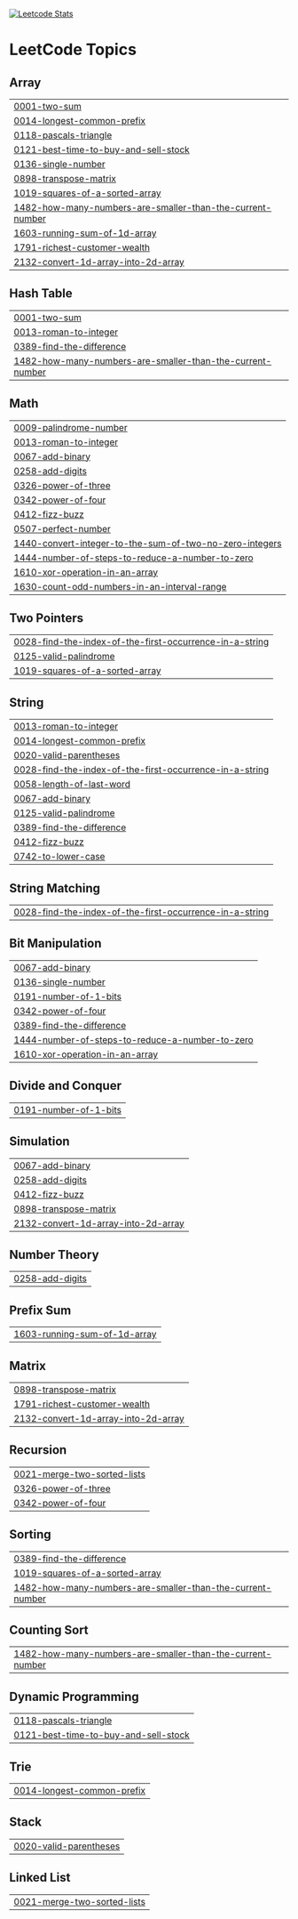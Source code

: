 [![Leetcode Stats](https://leetcard.jacoblin.cool/Renetta?theme=unicorn)](https://leetcode.com/Renetta)

<!---LeetCode Topics Start-->
# LeetCode Topics
## Array
|  |
| ------- |
| [0001-two-sum](https://github.com/Renetta-Nathan/LeetCode/tree/master/0001-two-sum) |
| [0014-longest-common-prefix](https://github.com/Renetta-Nathan/LeetCode/tree/master/0014-longest-common-prefix) |
| [0118-pascals-triangle](https://github.com/Renetta-Nathan/LeetCode/tree/master/0118-pascals-triangle) |
| [0121-best-time-to-buy-and-sell-stock](https://github.com/Renetta-Nathan/LeetCode/tree/master/0121-best-time-to-buy-and-sell-stock) |
| [0136-single-number](https://github.com/Renetta-Nathan/LeetCode/tree/master/0136-single-number) |
| [0898-transpose-matrix](https://github.com/Renetta-Nathan/LeetCode/tree/master/0898-transpose-matrix) |
| [1019-squares-of-a-sorted-array](https://github.com/Renetta-Nathan/LeetCode/tree/master/1019-squares-of-a-sorted-array) |
| [1482-how-many-numbers-are-smaller-than-the-current-number](https://github.com/Renetta-Nathan/LeetCode/tree/master/1482-how-many-numbers-are-smaller-than-the-current-number) |
| [1603-running-sum-of-1d-array](https://github.com/Renetta-Nathan/LeetCode/tree/master/1603-running-sum-of-1d-array) |
| [1791-richest-customer-wealth](https://github.com/Renetta-Nathan/LeetCode/tree/master/1791-richest-customer-wealth) |
| [2132-convert-1d-array-into-2d-array](https://github.com/Renetta-Nathan/LeetCode/tree/master/2132-convert-1d-array-into-2d-array) |
## Hash Table
|  |
| ------- |
| [0001-two-sum](https://github.com/Renetta-Nathan/LeetCode/tree/master/0001-two-sum) |
| [0013-roman-to-integer](https://github.com/Renetta-Nathan/LeetCode/tree/master/0013-roman-to-integer) |
| [0389-find-the-difference](https://github.com/Renetta-Nathan/LeetCode/tree/master/0389-find-the-difference) |
| [1482-how-many-numbers-are-smaller-than-the-current-number](https://github.com/Renetta-Nathan/LeetCode/tree/master/1482-how-many-numbers-are-smaller-than-the-current-number) |
## Math
|  |
| ------- |
| [0009-palindrome-number](https://github.com/Renetta-Nathan/LeetCode/tree/master/0009-palindrome-number) |
| [0013-roman-to-integer](https://github.com/Renetta-Nathan/LeetCode/tree/master/0013-roman-to-integer) |
| [0067-add-binary](https://github.com/Renetta-Nathan/LeetCode/tree/master/0067-add-binary) |
| [0258-add-digits](https://github.com/Renetta-Nathan/LeetCode/tree/master/0258-add-digits) |
| [0326-power-of-three](https://github.com/Renetta-Nathan/LeetCode/tree/master/0326-power-of-three) |
| [0342-power-of-four](https://github.com/Renetta-Nathan/LeetCode/tree/master/0342-power-of-four) |
| [0412-fizz-buzz](https://github.com/Renetta-Nathan/LeetCode/tree/master/0412-fizz-buzz) |
| [0507-perfect-number](https://github.com/Renetta-Nathan/LeetCode/tree/master/0507-perfect-number) |
| [1440-convert-integer-to-the-sum-of-two-no-zero-integers](https://github.com/Renetta-Nathan/LeetCode/tree/master/1440-convert-integer-to-the-sum-of-two-no-zero-integers) |
| [1444-number-of-steps-to-reduce-a-number-to-zero](https://github.com/Renetta-Nathan/LeetCode/tree/master/1444-number-of-steps-to-reduce-a-number-to-zero) |
| [1610-xor-operation-in-an-array](https://github.com/Renetta-Nathan/LeetCode/tree/master/1610-xor-operation-in-an-array) |
| [1630-count-odd-numbers-in-an-interval-range](https://github.com/Renetta-Nathan/LeetCode/tree/master/1630-count-odd-numbers-in-an-interval-range) |
## Two Pointers
|  |
| ------- |
| [0028-find-the-index-of-the-first-occurrence-in-a-string](https://github.com/Renetta-Nathan/LeetCode/tree/master/0028-find-the-index-of-the-first-occurrence-in-a-string) |
| [0125-valid-palindrome](https://github.com/Renetta-Nathan/LeetCode/tree/master/0125-valid-palindrome) |
| [1019-squares-of-a-sorted-array](https://github.com/Renetta-Nathan/LeetCode/tree/master/1019-squares-of-a-sorted-array) |
## String
|  |
| ------- |
| [0013-roman-to-integer](https://github.com/Renetta-Nathan/LeetCode/tree/master/0013-roman-to-integer) |
| [0014-longest-common-prefix](https://github.com/Renetta-Nathan/LeetCode/tree/master/0014-longest-common-prefix) |
| [0020-valid-parentheses](https://github.com/Renetta-Nathan/LeetCode/tree/master/0020-valid-parentheses) |
| [0028-find-the-index-of-the-first-occurrence-in-a-string](https://github.com/Renetta-Nathan/LeetCode/tree/master/0028-find-the-index-of-the-first-occurrence-in-a-string) |
| [0058-length-of-last-word](https://github.com/Renetta-Nathan/LeetCode/tree/master/0058-length-of-last-word) |
| [0067-add-binary](https://github.com/Renetta-Nathan/LeetCode/tree/master/0067-add-binary) |
| [0125-valid-palindrome](https://github.com/Renetta-Nathan/LeetCode/tree/master/0125-valid-palindrome) |
| [0389-find-the-difference](https://github.com/Renetta-Nathan/LeetCode/tree/master/0389-find-the-difference) |
| [0412-fizz-buzz](https://github.com/Renetta-Nathan/LeetCode/tree/master/0412-fizz-buzz) |
| [0742-to-lower-case](https://github.com/Renetta-Nathan/LeetCode/tree/master/0742-to-lower-case) |
## String Matching
|  |
| ------- |
| [0028-find-the-index-of-the-first-occurrence-in-a-string](https://github.com/Renetta-Nathan/LeetCode/tree/master/0028-find-the-index-of-the-first-occurrence-in-a-string) |
## Bit Manipulation
|  |
| ------- |
| [0067-add-binary](https://github.com/Renetta-Nathan/LeetCode/tree/master/0067-add-binary) |
| [0136-single-number](https://github.com/Renetta-Nathan/LeetCode/tree/master/0136-single-number) |
| [0191-number-of-1-bits](https://github.com/Renetta-Nathan/LeetCode/tree/master/0191-number-of-1-bits) |
| [0342-power-of-four](https://github.com/Renetta-Nathan/LeetCode/tree/master/0342-power-of-four) |
| [0389-find-the-difference](https://github.com/Renetta-Nathan/LeetCode/tree/master/0389-find-the-difference) |
| [1444-number-of-steps-to-reduce-a-number-to-zero](https://github.com/Renetta-Nathan/LeetCode/tree/master/1444-number-of-steps-to-reduce-a-number-to-zero) |
| [1610-xor-operation-in-an-array](https://github.com/Renetta-Nathan/LeetCode/tree/master/1610-xor-operation-in-an-array) |
## Divide and Conquer
|  |
| ------- |
| [0191-number-of-1-bits](https://github.com/Renetta-Nathan/LeetCode/tree/master/0191-number-of-1-bits) |
## Simulation
|  |
| ------- |
| [0067-add-binary](https://github.com/Renetta-Nathan/LeetCode/tree/master/0067-add-binary) |
| [0258-add-digits](https://github.com/Renetta-Nathan/LeetCode/tree/master/0258-add-digits) |
| [0412-fizz-buzz](https://github.com/Renetta-Nathan/LeetCode/tree/master/0412-fizz-buzz) |
| [0898-transpose-matrix](https://github.com/Renetta-Nathan/LeetCode/tree/master/0898-transpose-matrix) |
| [2132-convert-1d-array-into-2d-array](https://github.com/Renetta-Nathan/LeetCode/tree/master/2132-convert-1d-array-into-2d-array) |
## Number Theory
|  |
| ------- |
| [0258-add-digits](https://github.com/Renetta-Nathan/LeetCode/tree/master/0258-add-digits) |
## Prefix Sum
|  |
| ------- |
| [1603-running-sum-of-1d-array](https://github.com/Renetta-Nathan/LeetCode/tree/master/1603-running-sum-of-1d-array) |
## Matrix
|  |
| ------- |
| [0898-transpose-matrix](https://github.com/Renetta-Nathan/LeetCode/tree/master/0898-transpose-matrix) |
| [1791-richest-customer-wealth](https://github.com/Renetta-Nathan/LeetCode/tree/master/1791-richest-customer-wealth) |
| [2132-convert-1d-array-into-2d-array](https://github.com/Renetta-Nathan/LeetCode/tree/master/2132-convert-1d-array-into-2d-array) |
## Recursion
|  |
| ------- |
| [0021-merge-two-sorted-lists](https://github.com/Renetta-Nathan/LeetCode/tree/master/0021-merge-two-sorted-lists) |
| [0326-power-of-three](https://github.com/Renetta-Nathan/LeetCode/tree/master/0326-power-of-three) |
| [0342-power-of-four](https://github.com/Renetta-Nathan/LeetCode/tree/master/0342-power-of-four) |
## Sorting
|  |
| ------- |
| [0389-find-the-difference](https://github.com/Renetta-Nathan/LeetCode/tree/master/0389-find-the-difference) |
| [1019-squares-of-a-sorted-array](https://github.com/Renetta-Nathan/LeetCode/tree/master/1019-squares-of-a-sorted-array) |
| [1482-how-many-numbers-are-smaller-than-the-current-number](https://github.com/Renetta-Nathan/LeetCode/tree/master/1482-how-many-numbers-are-smaller-than-the-current-number) |
## Counting Sort
|  |
| ------- |
| [1482-how-many-numbers-are-smaller-than-the-current-number](https://github.com/Renetta-Nathan/LeetCode/tree/master/1482-how-many-numbers-are-smaller-than-the-current-number) |
## Dynamic Programming
|  |
| ------- |
| [0118-pascals-triangle](https://github.com/Renetta-Nathan/LeetCode/tree/master/0118-pascals-triangle) |
| [0121-best-time-to-buy-and-sell-stock](https://github.com/Renetta-Nathan/LeetCode/tree/master/0121-best-time-to-buy-and-sell-stock) |
## Trie
|  |
| ------- |
| [0014-longest-common-prefix](https://github.com/Renetta-Nathan/LeetCode/tree/master/0014-longest-common-prefix) |
## Stack
|  |
| ------- |
| [0020-valid-parentheses](https://github.com/Renetta-Nathan/LeetCode/tree/master/0020-valid-parentheses) |
## Linked List
|  |
| ------- |
| [0021-merge-two-sorted-lists](https://github.com/Renetta-Nathan/LeetCode/tree/master/0021-merge-two-sorted-lists) |
<!---LeetCode Topics End-->